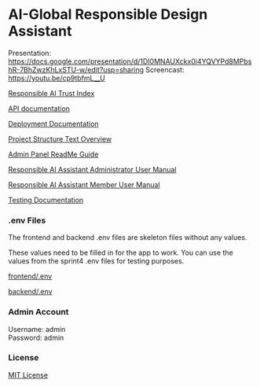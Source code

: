 # AI-Global Responsible Design Assistant
Presentation: https://docs.google.com/presentation/d/1DI0MNAUXckx0i4YQVYPd8MPbshR-7BhZwzKhLxSTU-w/edit?usp=sharing
Screencast: https://youtu.be/cp9tbfmL__U

[Responsible AI Trust Index](http://162.246.157.168/)

[API documentation](docs/API.md)

[Deployment Documentation](docs/Deployment&#32;Document.md)

[Project Structure Text Overview](docs/project_structure.md)

[Admin Panel ReadMe Guide](docs/admin_guide.md)

[Responsible AI Assistant Administrator User Manual](docs/Responsible%20AI%20Assistant%20Administrator%20User%20Manual.pdf)

[Responsible AI Assistant Member User Manual](docs/Responsible%20AI%20Assistant%20Member%20User%20Manual.pdf)

[Testing Documentation](docs/Testing%20Document.pdf)

### .env Files 
The frontend and backend .env files are skeleton files without any values. 

These values need to be filled in for the app to work. You can use the values from the sprint4 .env files for testing purposes.

[frontend/.env](https://github.com/UAlberta-CMPUT401/ai-global/blob/sprint4/frontend/.env)

[backend/.env](https://github.com/UAlberta-CMPUT401/ai-global/blob/sprint4/backend/.env)

### Admin Account 

Username: admin\
Password: admin


### License

[MIT License](LICENSE)
